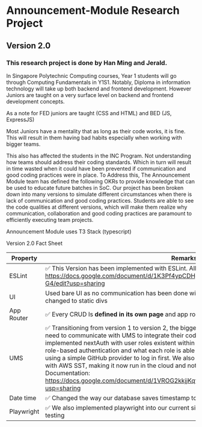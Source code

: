 # Announcement-Module Research Project

## Version 2.0

### This research project is done by Han Ming and Jerald.

In Singapore Polytechnic Computing courses, Year 1 students will go through Computing Fundamentals in Y1S1. Notably, Diploma in information technology will take up both backend and frontend development. However Juniors are taught on a very surface level on backend and frontend development concepts.

As a note for FED juniors are taught (CSS and HTML) and BED (JS, ExpressJS)

Most Juniors have a mentality that as long as their code works, it is fine. This will result in them having bad habits especially when working with bigger teams. 

This also has affected the students in the INC Program. Not understanding how teams should address their coding standards. Which in turn will result in time wasted when it could have been prevented if communication and good coding practices were in place. To Address this, The Announcement Module team has defined the following OKRs to provide knowledge that can be used to educate future batches in SoC. Our project has been broken down into many versions to simulate different circumstances when there is lack of communication and good coding practices. Students are able to see the code qualities at different versions, which will make them realize why communication, collaboration and good coding practices are paramount to efficiently executing team projects.

Announcement Module uses T3 Stack (typescript)


Version 2.0 Fact Sheet

| Property       | Remarks                                                                                                  |
| -------------- | -------------------------------------------------------------------------------------------------------- |
| ESLint         | ✅ This Version has been implemented with ESLint. All Errors have been rectified: Link to Docs: https://docs.google.com/document/d/1K3Pf4ypCDHgMYUDHNnoo_tFcWtMwGsPCIYbhSTx6-G4/edit?usp=sharing    |
| UI             | Used bare UI as no communication has been done with the **UI Team**  Toasts were taken out and changed to static divs                                    |
| App Router     | ✅ Every CRUD Is **defined in its own page** and app router is used                                      |
| UMS            | ✅ Transitioning from version 1 to version 2, the biggest key difference would be that we would need to communicate with UMS to integrate their code into our announcement module. So, we implemented nextAuth with user roles existent within UMS such as “user” and “admin” to show role-based authentication and what each role is able to do. For authentication, we started off with using a simple GitHub provider to log in first. We also decided to host our announcement module with AWS SST, making it now run in the cloud and not just locally. Issues Encountered with SST Documentation: https://docs.google.com/document/d/1VROG2kkjjKqv5sQZTIii7wvZnKl655vyVRcBrwB88a0/edit?usp=sharing |
| Date time | ✅ Changed the way our database saves timestamp to be saved now with timezone **timestamptz**  |
| Playwright | ✅ We also implemented playwright into our current simple announcement module for end to end testing    |
